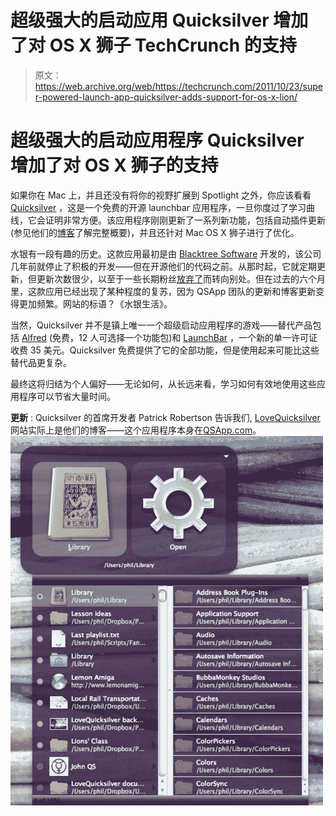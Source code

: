 # 超级强大的启动应用 Quicksilver 增加了对 OS X 狮子 TechCrunch 的支持

> 原文：<https://web.archive.org/web/https://techcrunch.com/2011/10/23/super-powered-launch-app-quicksilver-adds-support-for-os-x-lion/>

# 超级强大的启动应用程序 Quicksilver 增加了对 OS X 狮子的支持

如果你在 Mac 上，并且还没有将你的视野扩展到 Spotlight 之外，你应该看看 [Quicksilver](https://web.archive.org/web/20230204175902/http://www.qsapp.com/) ，这是一个免费的开源 launchbar 应用程序，一旦你度过了学习曲线，它会证明非常方便。该应用程序刚刚更新了一系列新功能，包括自动插件更新(参见他们的[博客](https://web.archive.org/web/20230204175902/http://lovequicksilver.com/post/11814325098/quicksilver-roars)了解完整概要)，并且还针对 Mac OS X 狮子进行了优化。

水银有一段有趣的历史。这款应用最初是由 [Blacktree Software](https://web.archive.org/web/20230204175902/http://www.blacktree.com/) 开发的，该公司几年前就停止了积极的开发——但在开源他们的代码之前。从那时起，它就定期更新，但更新次数很少，以至于一些长期粉丝[放弃了](https://web.archive.org/web/20230204175902/http://www.kungfugrippe.com/post/2409037212/quicksilver)而转向别处。但在过去的六个月里，这款应用已经出现了某种程度的复苏，因为 QSApp 团队的更新和博客更新变得更加频繁。网站的标语？《水银生活》。

当然，Quicksilver 并不是镇上唯一一个超级启动应用程序的游戏——替代产品包括 [Alfred](https://web.archive.org/web/20230204175902/http://www.alfredapp.com/) (免费，12 人可选择一个功能包)和 [LaunchBar](https://web.archive.org/web/20230204175902/http://www.obdev.at/launchbar/) ，一个新的单一许可证收费 35 美元。Quicksilver 免费提供了它的全部功能，但是使用起来可能比这些替代品更复杂。

最终这将归结为个人偏好——无论如何，从长远来看，学习如何有效地使用这些应用程序可以节省大量时间。

**更新** : Quicksilver 的首席开发者 Patrick Robertson 告诉我们, [LoveQuicksilver](https://web.archive.org/web/20230204175902/http://www.lovequicksilver.com/) 网站实际上是他们的博客——这个应用程序本身在[QSApp.com](https://web.archive.org/web/20230204175902/http://www.qsapp.com/)。
![](img/7941f73f2b204bff460a157719c84ccb.png)